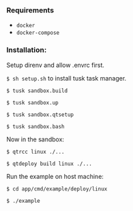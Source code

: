 ### Requirements

- `docker`
- `docker-compose`

### Installation:

Setup direnv and allow .envrc first.

`$ sh setup.sh` to install tusk task manager.

`$ tusk sandbox.build`

`$ tusk sandbox.up`

`$ tusk sandbox.qtsetup`

`$ tusk sandbox.bash`

Now in the sandbox:

`$ qtrcc linux ./...`

`$ qtdeploy build linux ./...`

Run the example on host machine:

`$ cd app/cmd/example/deploy/linux`

`$ ./example`
